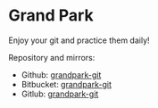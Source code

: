 # Grand Park

Enjoy your git and practice them daily!

Repository and mirrors:
- Github: [grandpark-git][github]  
- Bitbucket: [grandpark-git][bitbuc]  
- Gitlub: [grandpark-git][gitlab]  

[bitbuc]: https://bitbucket.org/albertpark/grandpark-git
[github]: https://github.com/albertpark/grandpark-git
[gitlab]: https://gitlab.com/albertpark/grandpark-git